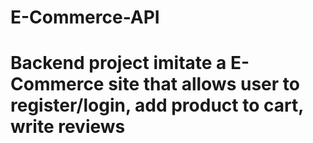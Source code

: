 # E-Commerce-API
# Backend project imitate a E-Commerce site that allows user to register/login, add product to cart, write reviews
